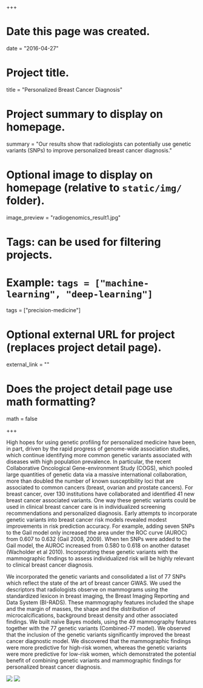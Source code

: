 +++
# Date this page was created.
date = "2016-04-27"

# Project title.
title = "Personalized Breast Cancer Diagnosis"

# Project summary to display on homepage.
summary = "Our results show that radiologists can potentially use genetic variants (SNPs) to improve personalized breast cancer diagnosis."

# Optional image to display on homepage (relative to `static/img/` folder).
image_preview = "radiogenomics_result1.jpg"

# Tags: can be used for filtering projects.
# Example: `tags = ["machine-learning", "deep-learning"]`
tags = ["precision-medicine"]

# Optional external URL for project (replaces project detail page).
external_link = ""

# Does the project detail page use math formatting?
math = false

+++

High hopes for using genetic profiling for personalized medicine have been, in part, driven by the rapid progress of genome-wide association studies, which continue identifying more common genetic variants associated with diseases with high population prevalence. In particular, the recent Collaborative Oncological Gene-environment Study (COGS), which pooled large quantities of genetic data via a massive international collaboration, more than doubled the number of known susceptibility loci that are associated to common cancers (breast, ovarian and prostate cancers). For breast cancer, over 130 institutions have collaborated and identified 41 new breast cancer associated variants. One way these genetic variants could be used in clinical breast cancer care is in individualized screening recommendations and personalized diagnosis. Early attempts to incorporate genetic variants into breast cancer risk models revealed modest improvements in risk prediction accuracy. For example, adding seven SNPs to the Gail model only increased the area under the ROC curve (AUROC) from 0.607 to 0.632 (Gail 2008, 2009). When ten SNPs were added to the Gail model, the AUROC increased from 0.580 to 0.618 on another dataset (Wacholder et al 2010). Incorporating these genetic variants with the mammographic findings to assess individualized risk will be highly relevant to clinical breast cancer diagnosis. 

We incorporated the genetic variants and consolidated a list of 77 SNPs which reflect the state of the art of breast cancer GWAS. We used the descriptors that radiologists observe on mammograms using the standardized lexicon in breast imaging, the Breast Imaging Reporting and Data System (BI-RADS). These mammography features included the shape and the margin of masses, the shape and the distribution of microcalcifications, background breast density and other associated findings. We built naïve Bayes models, using the 49 mammography features together with the 77 genetic variants (Combined-77 model). We observed that the inclusion of the genetic variants significantly improved the breast cancer diagnostic model. We discovered that the mammographic findings were more predictive for high-risk women, whereas the genetic variants were more predictive for low-risk women, which demonstrated the potential benefit of combining genetic variants and mammographic findings for personalized breast cancer diagnosis.

<img src="../../img/radiogenomics_result1.jpg">
<img src="../../img/radiogenomics_result2.jpg">